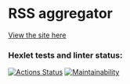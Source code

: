 # RSS aggregator

[View the site here](https://frontend-project-11-omega-dusky.vercel.app/)

### Hexlet tests and linter status:

[![Actions Status](https://github.com/KindProgrammer/frontend-project-11/actions/workflows/hexlet-check.yml/badge.svg)](https://github.com/KindProgrammer/frontend-project-11/actions)
[![Maintainability](https://api.codeclimate.com/v1/badges/92b79cec650452abf677/maintainability)](https://codeclimate.com/github/KindProgrammer/frontend-project-11/maintainability)
